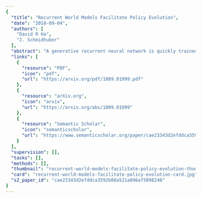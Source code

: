 ```yaml
---
{
  "title": "Recurrent World Models Facilitate Policy Evolution",
  "date": "2018-09-04",
  "authors": [
    "David R Ha",
    "J. Schmidhuber"
  ],
  "abstract": "A generative recurrent neural network is quickly trained in an unsupervised manner to model popular reinforcement learning environments through compressed spatio-temporal representations. The world model's extracted features are fed into compact and simple policies trained by evolution, achieving state of the art results in various environments. We also train our agent entirely inside of an environment generated by its own internal world model, and transfer this policy back into the actual environment. Interactive version of this paper: https://nipsanon.github.io",
  "links": [
    {
      "resource": "PDF",
      "icon": "pdf",
      "url": "https://arxiv.org/pdf/1809.01999.pdf"
    },
    {
      "resource": "arXiv.org",
      "icon": "arxiv",
      "url": "https://arxiv.org/abs/1809.01999"
    },
    {
      "resource": "Semantic Scholar",
      "icon": "semanticscholar",
      "url": "https://www.semanticscholar.org/paper/cae23343d2efddca3592b08a521a896af5098248"
    }
  ],
  "supervision": [],
  "tasks": [],
  "methods": [],
  "thumbnail": "recurrent-world-models-facilitate-policy-evolution-thumb.jpg",
  "card": "recurrent-world-models-facilitate-policy-evolution-card.jpg",
  "s2_paper_id": "cae23343d2efddca3592b08a521a896af5098248"
}
---
```


